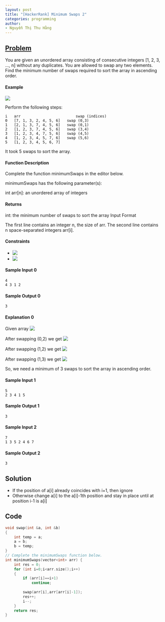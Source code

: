 ```yaml
---
layout: post
title: "[HackerRank] Minimum Swaps 2"
categories: programming
author:
- Nguyễn Thị Thu Hằng
---
```


## [Problem](https://www.hackerrank.com/challenges/minimum-swaps-2/problem?isFullScreen=true&h_l=interview&playlist_slugs%5B%5D=interview-preparation-kit&playlist_slugs%5B%5D=arrays)

You are given an unordered array consisting of consecutive integers  [1, 2, 3, ..., n] without any duplicates. You are allowed to swap any two elements. Find the minimum number of swaps required to sort the array in ascending order.

#### Example
<!-- $arr = [7, 1, 3, 2, 4, 5, 6]$ --> <img style="transform: translateY(0.1em); background: white;" src="https://render.githubusercontent.com/render/math?math=arr%20%3D%20%5B7%2C%201%2C%203%2C%202%2C%204%2C%205%2C%206%5D">

Perform the following steps:
```
i   arr                         swap (indices)
0   [7, 1, 3, 2, 4, 5, 6]   swap (0,3)
1   [2, 1, 3, 7, 4, 5, 6]   swap (0,1)
2   [1, 2, 3, 7, 4, 5, 6]   swap (3,4)
3   [1, 2, 3, 4, 7, 5, 6]   swap (4,5)
4   [1, 2, 3, 4, 5, 7, 6]   swap (5,6)
5   [1, 2, 3, 4, 5, 6, 7]
```
It took 5 swaps to sort the array.

#### Function Description

Complete the function minimumSwaps in the editor below.

minimumSwaps has the following parameter(s):

int arr[n]: an unordered array of integers
#### Returns

int: the minimum number of swaps to sort the array
Input Format

The first line contains an integer n, the size of arr.
The second line contains n space-separated integers arr[i].

#### Constraints
* <!-- $1 \leq n \leq 10^5$ --> <img style="transform: translateY(0.1em); background: white;" src="https://render.githubusercontent.com/render/math?math=1%20%5Cleq%20n%20%5Cleq%2010%5E5">
* <!-- $1 \leq arr[i] \leq n$ --> <img style="transform: translateY(0.1em); background: white;" src="https://render.githubusercontent.com/render/math?math=1%20%5Cleq%20arr%5Bi%5D%20%5Cleq%20n">
#### Sample Input 0
```
4
4 3 1 2
```
#### Sample Output 0
```
3
```
#### Explanation 0
Given array <!-- $arr = [4,3,1,2]$ --> <img style="transform: translateY(0.1em); background: white;" src="https://render.githubusercontent.com/render/math?math=arr%20%3D%20%5B4%2C3%2C1%2C2%5D">

After swapping (0,2) we get <!-- $arr = [1,3,4,2]$ --> <img style="transform: translateY(0.1em); background: white;" src="https://render.githubusercontent.com/render/math?math=arr%20%3D%20%5B1%2C3%2C4%2C2%5D">

After swapping (1,2) we get <!-- $arr = [1,4,3,2]$ --> <img style="transform: translateY(0.1em); background: white;" src="https://render.githubusercontent.com/render/math?math=arr%20%3D%20%5B1%2C4%2C3%2C2%5D">

After swapping (1,3) we get <!-- $arr = [1,2,3,4]$ --> <img style="transform: translateY(0.1em); background: white;" src="https://render.githubusercontent.com/render/math?math=arr%20%3D%20%5B1%2C2%2C3%2C4%5D">

So, we need a minimum of 3 swaps to sort the array in ascending order.


#### Sample Input 1
```
5
2 3 4 1 5
```
#### Sample Output 1
```
3
```

#### Sample Input 2
```
7
1 3 5 2 4 6 7
```
#### Sample Output 2
```
3
```

## Solution
* If the position of a[i] already coincides with i+1, then ignore
* Otherwise change a[i] to the a[i]-1th position and stay in place until at position i-1 is a[i]
## Code
```c
void swap(int &a, int &b)
{
    int temp = a;
    a = b;
    b = temp;
}
// Complete the minimumSwaps function below.
int minimumSwaps(vector<int> arr) {
    int res = 0;
    for (int i=0;i<arr.size();i++)
    {
        if (arr[i]==i+1)
            continue;
        
        swap(arr[i],arr[arr[i]-1]);
        res++;
        i--;
    }
    return res;
}
```
